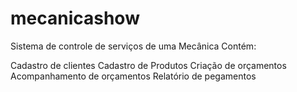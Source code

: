 # mecanicashow
Sistema de controle de serviços de uma Mecânica 
Contém:

Cadastro de clientes
Cadastro de Produtos
Criação de orçamentos
Acompanhamento de orçamentos
Relatório de pegamentos
